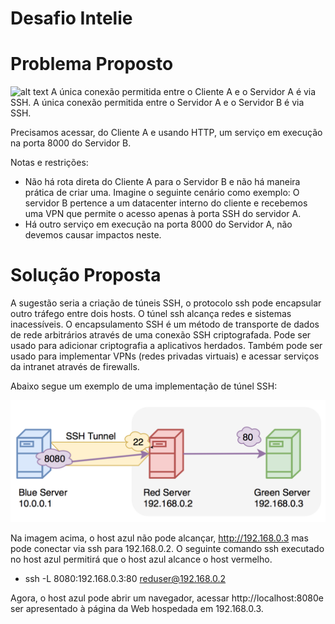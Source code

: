 # Desafio Intelie

# Problema Proposto
![alt text](https://github.com/intelie/challenge-remote-access/raw/master/example%20network%20infrastructure.png "Example network infrastructure")
A única conexão permitida entre o Cliente A e o Servidor A é via SSH. A única conexão permitida entre o Servidor A e o Servidor B é via SSH.

Precisamos acessar, do Cliente A e usando HTTP, um serviço em execução na porta 8000 do Servidor B.

Notas e restrições:

- Não há rota direta do Cliente A para o Servidor B e não há maneira prática de criar uma. Imagine o seguinte cenário como exemplo: O servidor B pertence a um datacenter interno do cliente e recebemos uma VPN que permite o acesso apenas à porta SSH do servidor A.
- Há outro serviço em execução na porta 8000 do Servidor A, não devemos causar impactos neste.



# Solução Proposta

A sugestão seria a criação de túneis SSH, o protocolo ssh pode encapsular outro tráfego entre dois hosts. O túnel ssh alcança redes e sistemas inacessíveis.
O encapsulamento SSH é um método de transporte de dados de rede arbitrários através de uma conexão SSH criptografada. Pode ser usado para adicionar criptografia a aplicativos herdados. Também pode ser usado para implementar VPNs (redes privadas virtuais) e acessar serviços da intranet através de firewalls.

Abaixo segue um exemplo de uma implementação de túnel SSH:

![alt text](https://github.com/deziele-ordones/desafiointelie/blob/master/ssh-local2.png "Exemple network infrastructure")



Na imagem acima, o host azul não pode alcançar, http://192.168.0.3 mas pode conectar via ssh para 192.168.0.2. O seguinte comando ssh executado no host azul permitirá que o host azul alcance o host vermelho.


- ssh -L 8080:192.168.0.3:80 reduser@192.168.0.2

Agora, o host azul pode abrir um navegador, acessar http://localhost:8080e ser apresentado à página da Web hospedada em 192.168.0.3.


